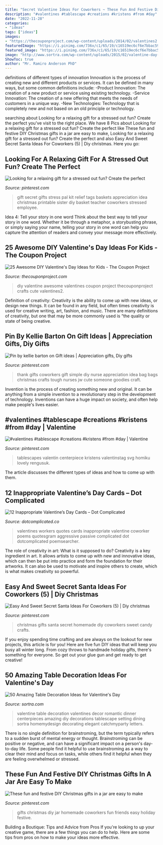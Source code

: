 ```yaml
---
title: "Secret Valentine Ideas For Coworkers ~ These Fun And Festive Diy Christmas Gifts In A Jar Are Easy To Make"
description: "#valentines #tablescape #creations #kristens #from #day"
date: "2022-11-28"
categories:
- "ideas"
tags: ["ideas"]
images:
- "https://thecouponproject.com/wp-content/uploads/2014/02/valentines2.jpg"
featuredImage: "https://i.pinimg.com/736x/c1/65/19/c16519ec6cf6e7bbac59e8d0406e92ff--good-ideas-cute-ideas.jpg"
featured_image: "https://i.pinimg.com/736x/c1/65/19/c16519ec6cf6e7bbac59e8d0406e92ff--good-ideas-cute-ideas.jpg"
image: "http://www.sortra.com/wp-content/uploads/2015/02/valentine-day-table114.jpg"
ShowToc: true
author: "Mr. Ramiro Anderson PhD"
---
```



definitions of different types of innovation
Innovation is the process of creating new and different products or services. It can be defined in many ways, but some common definitions include: 
-Product Innovation: The creation of a new product or service using existing technology.
-Service Innovation: The creation of a new offering that meets the needs of customers in a unique way.
-New Technologies: Technology that is completely new and not based on an old principle or technology.

	

		
searching about Looking for a relaxing gift for a stressed out fun? Create the perfect you've visit to the right place. We have 8 Pics about Looking for a relaxing gift for a stressed out fun? Create the perfect like These fun and festive DIY Christmas gifts in a jar are easy to make, Looking for a relaxing gift for a stressed out fun? Create the perfect and also Easy And Sweet Secret Santa Ideas For Coworkers (5) | Diy christmas. Here you go:
		
    
## Looking For A Relaxing Gift For A Stressed Out Fun? Create The Perfect

<img loading=lazy src="https://i.pinimg.com/736x/76/3e/2c/763e2c48d56f0ca6bea423c3971b947d--secret-pal-gifts-secret-pal-ideas.jpg" onerror="this.onerror=null;this.src='https://tse2.mm.bing.net/th?id=OIP.CMi-FqfPi9Z7aS4KSV5BIwHaJ3&amp;pid=15.1';" alt="Looking for a relaxing gift for a stressed out fun? Create the perfect">

_Source: pinterest.com_

>gift secret gifts stress pal kit relief tags baskets appreciation idea christmas printable sister diy basket teacher coworkers stressed employee. 

	

Idea 4: Tell your story in one word
Think about the best way to tell your story in one word. Whether it be through a metaphor, a storybusting phrase, or simply saying your name, telling your story in one word can help you capture the attention of readers and convey your message more effectively.

    
## 25 Awesome DIY Valentine&#039;s Day Ideas For Kids - The Coupon Project

<img loading=lazy src="https://thecouponproject.com/wp-content/uploads/2014/02/valentines2.jpg" onerror="this.onerror=null;this.src='https://tse2.mm.bing.net/th?id=OIP.0F4YI1vJd-XMD_D5rbVvgQHaKl&amp;pid=15.1';" alt="25 Awesome DIY Valentine&#039;s Day Ideas for Kids - The Coupon Project">

_Source: thecouponproject.com_

>diy valentine awesome valentines coupon project thecouponproject crafts cute valentines2. 

	

Definition of creativity:
Creativity is the ability to come up with new ideas, or design new things. It can be found in any field, but often times creativity is used for creative writing, art, fashion, and music. There are many definitions of creativity, but one that may be more commonly used is “the quality or state of being creative.

    
## Pin By Kellie Barton On Gift Ideas | Appreciation Gifts, Diy Gifts

<img loading=lazy src="https://i.pinimg.com/736x/c1/65/19/c16519ec6cf6e7bbac59e8d0406e92ff--good-ideas-cute-ideas.jpg" onerror="this.onerror=null;this.src='https://tse4.mm.bing.net/th?id=OIP.MQj77x40StWXFk4x1fS4cAHaLH&amp;pid=15.1';" alt="Pin by kellie barton on Gift ideas | Appreciation gifts, Diy gifts">

_Source: pinterest.com_

>thank gifts coworkers gift simple diy nurse appreciation idea bag bags christmas crafts tough nurses jw cute someone goodies craft. 

	

Invention is the process of creating something new and original. It can be anything from a simple invention to a revolutionary step in the development of technology. Inventions can have a huge impact on society, and often help make people's lives easier.

    
## #valentines #tablescape #creations #kristens #from #day | Valentine

<img loading=lazy src="https://i.pinimg.com/originals/a8/19/4b/a8194bdb3eb370c05c8d7f70bc8fb1cd.jpg" onerror="this.onerror=null;this.src='https://tse4.mm.bing.net/th?id=OIP.7s23D_NEUBb7L2V_hPJ-rwHaLH&amp;pid=15.1';" alt="#valentines #tablescape #creations #kristens #from #day | Valentine">

_Source: pinterest.com_

>tablescapes valentin centerpiece kristens valentinstag svg homiku lovely rengusuk. 

	

The article discusses the different types of ideas and how to come up with them.

    
## 12 Inappropriate Valentine’s Day Cards – Dot Complicated

<img loading=lazy src="http://dotcomplicated.co/content/wp-content/uploads/coworker1.png" onerror="this.onerror=null;this.src='https://tse2.mm.bing.net/th?id=OIP.76U2oTPXPNyEkadshvgnrwHaE8&amp;pid=15.1';" alt="12 Inappropriate Valentine’s Day Cards – Dot Complicated">

_Source: dotcomplicated.co_

>valentines workers quotes cards inappropriate valentine coworker poems quotesgram aggressive passive complicated dot dotcomplicated poemsearcher. 

	

The role of creativity in art: What is it supposed to do?
Creativity is a key ingredient in art. It allows artists to come up with new and innovative ideas, which can then be put into practice and form the foundation for their artworks. It can also be used to motivate and inspire others to create, which is what makes creativity so powerful.

    
## Easy And Sweet Secret Santa Ideas For Coworkers (5) | Diy Christmas

<img loading=lazy src="https://i.pinimg.com/originals/fb/dc/44/fbdc4476da8f6dd570c8fb85827f3044.jpg" onerror="this.onerror=null;this.src='https://tse4.mm.bing.net/th?id=OIP.t2bSIf4atz4cpfxgfjvxTQHaJ4&amp;pid=15.1';" alt="Easy And Sweet Secret Santa Ideas For Coworkers (5) | Diy christmas">

_Source: pinterest.com_

>christmas gifts santa secret homemade diy coworkers sweet candy crafts. 

	

If you enjoy spending time crafting and are always on the lookout for new projects, this article is for you! Here are five fun DIY ideas that will keep you busy all winter long. From cozy throws to handmade holiday gifts, there's something for everyone. So get out your glue gun and get ready to get creative!

    
## 50 Amazing Table Decoration Ideas For Valentine&#039;s Day

<img loading=lazy src="http://www.sortra.com/wp-content/uploads/2015/02/valentine-day-table114.jpg" onerror="this.onerror=null;this.src='https://tse2.mm.bing.net/th?id=OIP.pwwj-NgNbVa7CTQzUyESegHaLH&amp;pid=15.1';" alt="50 Amazing Table Decoration Ideas for Valentine&#039;s Day">

_Source: sortra.com_

>valentine table decoration valentines decor romantic dinner centerpieces amazing diy decorations tablescape setting dining sortra homemydesign decorating elegant catchmyparty letters. 

	

There is no single definition for brainstroming, but the term typically refers to a sudden burst of mental energy or thought. Brainstroming can be positive or negative, and can have a significant impact on a person's day-to-day life. Some people find it helpful to use brainstroming as a way to clear their mind and focus on tasks, while others find it helpful when they are feeling overwhelmed or stressed.

    
## These Fun And Festive DIY Christmas Gifts In A Jar Are Easy To Make

<img loading=lazy src="https://i.pinimg.com/736x/45/2a/b7/452ab755858b44c625c3ab7ff4734cc2.jpg" onerror="this.onerror=null;this.src='https://tse3.mm.bing.net/th?id=OIP.2sb9Up-XI18RHrSG0sh2cQHaP7&amp;pid=15.1';" alt="These fun and festive DIY Christmas gifts in a jar are easy to make">

_Source: pinterest.com_

>gifts christmas diy jar homemade coworkers fun friends easy holiday festive. 

	

Building a Boutique: Tips and Advice from Pros
If you're looking to up your creative game, there are a few things you can do to help. Here are some tips from pros on how to make your ideas more effective.

